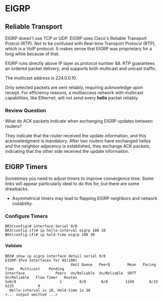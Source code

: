# EIGRP

## Reliable Transport

EIGRP doesn't use TCP or UDP. EIGRP uses Cisco's Reliable Transport Protcol (RTP). Not to be confused with Real-time Transport Protocol (RTP), which is a VoIP protocol. It makes sense that EIGRP was proprietary for a long while because of that.

EIGRP runs directly above IP layer as protocol number 88. RTP guarantees an ordered packet delivery, and supports both multicast and unicast traffic.

The multicast address is 224.0.0.10.

Only selected packets are sent reliably, requiring acknowledge upon receipt. For efficiency reasons, a multiaccess network  with multicast capabilities, like Ethernet,  will not send every __hello__ packet reliably.

### Review Question

What do ACK packets indicate when exchanging EIGRP updates between routers?

They indicate that the router received the update information, and this acknowledgment is mandatory. After two routers have exchanged hellos and the neighbor adjacency is established, they exchange ACK packets, indicating that the other side received the update information.

## EIGRP Timers

Sometimes you need to adjust timers to improve convergence time. Some links will appear particularly ideal to do this for, but there are some drawbacks.

* Asymmetrical timers may lead to flapping EIGRP neighbors and network instability.

### Configure Timers

```
BR3(config)# interface Serial 0/0
BR3(config-if)# ip hello-interval eigrp 100 10
BR3(config-if)# ip hold-time eigrp 100 30
```

#### Validate

```
BR3# show ip eigrp interface detail serial 0/0
EIGRP-IPv4 Interfaces for AS(100)
                              Xmit Queue   PeerQ        Mean   Pacing Time   Multicast    Pending
Interface              Peers  Un/Reliable  Un/Reliable  SRTT   Un/Reliable   Flow Timer   Routes
Se0/0                    1        0/0       0/0        1249       0/15        6235           0
  Hello-interval is 10, Hold-time is 30
<... output omitted ...>
```

### 